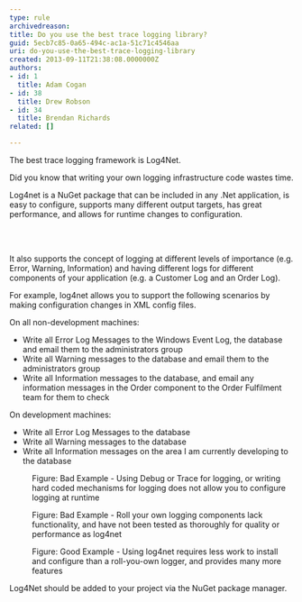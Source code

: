 ```yaml
---
type: rule
archivedreason: 
title: Do you use the best trace logging library?
guid: 5ecb7c85-0a65-494c-ac1a-51c71c4546aa
uri: do-you-use-the-best-trace-logging-library
created: 2013-09-11T21:38:08.0000000Z
authors:
- id: 1
  title: Adam Cogan
- id: 38
  title: Drew Robson
- id: 34
  title: Brendan Richards
related: []

---
```



<p class="p1">​The best trace logging framework is Log4Net.</p><p class="p1">Did you know that writing your own logging infrastructure code wastes time.</p><p class="p2">Log4net is a NuGet package that can be included in any .Net application, is easy to configure, supports many different output targets, has great performance, and allows for runtime changes to configuration.</p>
<br><excerpt class='endintro'></excerpt><br>
<p class="p1">It also supports the concept of logging at different levels of importance (e.g. Error, Warning, Information) and having different logs for different components of your application (e.g. a Customer Log and an Order Log).</p><p class="p1">For example, log4net allows you to support the following scenarios by making configuration changes in XML config files.</p><p class="p1">On all non-development machines&#58;</p><ul class="ul1"><li class="li2">Write all Error Log Messages to the Windows Event Log, the database and email them to the administrators group</li><li class="li2">Write all Warning messages to the database and email them to the administrators group</li><li class="li2">Write all Information messages to the database, and email any information messages in the Order component to the Order Fulfilment team for them to check</li></ul><p class="p3">On development machines&#58;</p><ul class="ul1"><li class="li2">Write all Error Log Messages to the database</li><li class="li2">Write all Warning messages to the database</li><li class="li2">Write all Information messages on the area I am currently developing to the database</li></ul><dl class="badImage"><dt><img src="/SoftwareDevelopment/RulesForErrorHandling/PublishingImages/trace-logging-bad.jpg" alt="" /></dt><dd>Figure&#58; Bad Example - Using Debug or Trace for logging, or writing hard coded mechanisms for logging does not allow you to configure logging at runtime</dd></dl><dl class="badImage"><dt><img src="/SoftwareDevelopment/RulesForErrorHandling/PublishingImages/trace-logging-bad-2.jpg" alt="" /></dt><dd>Figure&#58; Bad Example - Roll your own logging components lack functionality, and have not been tested as thoroughly for quality or performance as log4net</dd></dl><dl class="goodImage"><dt><img src="/SoftwareDevelopment/RulesForErrorHandling/PublishingImages/trace-logging-good.jpg" alt="" /></dt><dd>Figure&#58; Good Example - Using log4net requires less work to install and configure than a roll-you-own logger, and provides many more features</dd></dl>

<p>Log4Net should be added to your project via the NuGet package manager.</p>


